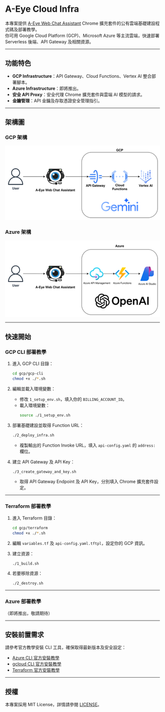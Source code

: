 # A-Eye Cloud Infra

本專案提供 [A-Eye Web Chat Assistant](https://github.com/vincentwun/A-Eye-Web-Chat-Assistant) Chrome 擴充套件的公有雲端基礎建設程式碼及部署教學。  
你可用 Google Cloud Platform (GCP)、Microsoft Azure 等主流雲端，快速部署 Serverless 後端、API Gateway 及相關資源。

---

## 功能特色

- **GCP Infrastructure**：API Gateway、Cloud Functions、Vertex AI 整合部署腳本。
- **Azure Infrastructure**：即將推出。
- **安全 API Proxy**：安全代理 Chrome 擴充套件與雲端 AI 模型的請求。
- **金鑰管理**：API 金鑰及存取憑證安全管理指引。

---

## 架構圖

### GCP 架構
![GCP Infrastructure](images/gcp_infra.png)

### Azure 架構
![Azure Infrastructure](images/azure_infra.png)

---

## 快速開始

### GCP CLI 部署教學

1. 進入 GCP CLI 目錄：
    ```bash
    cd gcp/gcp-cli
    chmod +x ./*.sh
    ```

2. 編輯並載入環境變數：
    - 修改 `1_setup_env.sh`，填入你的 `BILLING_ACCOUNT_ID`。
    - 載入環境變數：
      ```bash
      source ./1_setup_env.sh
      ```

3. 部署基礎建設並取得 Function URL：
    ```bash
    ./2_deploy_infra.sh
    ```
    - 複製輸出的 Function Invoke URL，填入 `api-config.yaml` 的 `address:` 欄位。

4. 建立 API Gateway 及 API Key：
    ```bash
    ./3_create_gateway_and_key.sh
    ```
    - 取得 API Gateway Endpoint 及 API Key，分別填入 Chrome 擴充套件設定。

---

### Terraform 部署教學

1. 進入 Terraform 目錄：
    ```bash
    cd gcp/terraform
    chmod +x ./*.sh
    ```

2. 編輯 `variables.tf` 及 `api-config.yaml.tftpl`，設定你的 GCP 資訊。

3. 建立資源：
    ```bash
    ./1_build.sh
    ```

4. 若要移除資源：
    ```bash
    ./2_destroy.sh
    ```

---

### Azure 部署教學

（即將推出，敬請期待）

---

## 安裝前置需求

請參考官方教學安裝 CLI 工具，確保取得最新版本及安全設定：

- [Azure CLI 官方安裝教學](https://learn.microsoft.com/zh-tw/cli/azure/install-azure-cli-linux?view=azure-cli-latest&pivots=apt)
- [gcloud CLI 官方安裝教學](https://cloud.google.com/sdk/docs/install?hl=zh-tw)
- [Terraform 官方安裝教學](https://developer.hashicorp.com/terraform/install#linux)

---

## 授權

本專案採用 MIT License，詳情請參閱 [LICENSE](./LICENSE)。